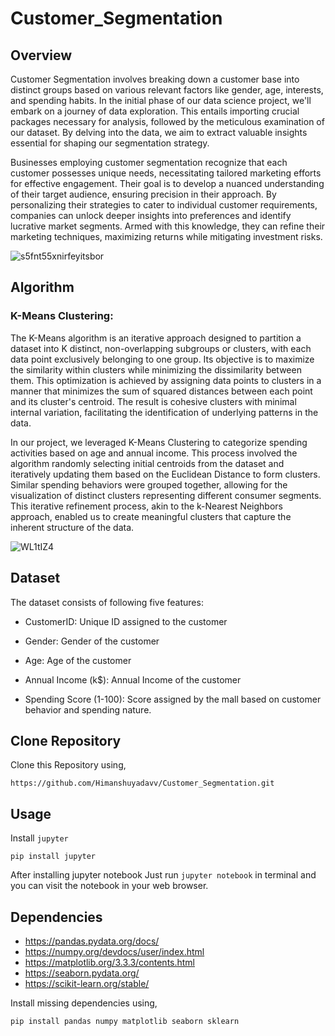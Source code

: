 # Customer_Segmentation
## Overview
Customer Segmentation involves breaking down a customer base into distinct groups based on various relevant factors like gender, age, interests, and spending habits. In the initial phase of our data science project, we'll embark on a journey of data exploration. This entails importing crucial packages necessary for analysis, followed by the meticulous examination of our dataset. By delving into the data, we aim to extract valuable insights essential for shaping our segmentation strategy.

Businesses employing customer segmentation recognize that each customer possesses unique needs, necessitating tailored marketing efforts for effective engagement. Their goal is to develop a nuanced understanding of their target audience, ensuring precision in their approach. By personalizing their strategies to cater to individual customer requirements, companies can unlock deeper insights into preferences and identify lucrative market segments. Armed with this knowledge, they can refine their marketing techniques, maximizing returns while mitigating investment risks.

![s5fnt55xnirfeyitsbor](https://github.com/Himanshuyadavv/Customer_Segmentation/assets/104669558/b08134ab-56e0-4eaa-9e85-4457e7b5d329)

## Algorithm
### K-Means Clustering:
The K-Means algorithm is an iterative approach designed to partition a dataset into K distinct, non-overlapping subgroups or clusters, with each data point exclusively belonging to one group. Its objective is to maximize the similarity within clusters while minimizing the dissimilarity between them. This optimization is achieved by assigning data points to clusters in a manner that minimizes the sum of squared distances between each point and its cluster's centroid. The result is cohesive clusters with minimal internal variation, facilitating the identification of underlying patterns in the data.

In our project, we leveraged K-Means Clustering to categorize spending activities based on age and annual income. This process involved the algorithm randomly selecting initial centroids from the dataset and iteratively updating them based on the Euclidean Distance to form clusters. Similar spending behaviors were grouped together, allowing for the visualization of distinct clusters representing different consumer segments. This iterative refinement process, akin to the k-Nearest Neighbors approach, enabled us to create meaningful clusters that capture the inherent structure of the data.

![WL1tIZ4](https://github.com/Himanshuyadavv/Customer_Segmentation/assets/104669558/23f278d7-6bc8-47a8-a573-3c709078dadd)

## Dataset
The dataset consists of following five features:

* CustomerID: Unique ID assigned to the customer

* Gender: Gender of the customer

* Age: Age of the customer

* Annual Income (k$): Annual Income of the customer

* Spending Score (1-100): Score assigned by the mall based on customer behavior and spending nature.

## Clone Repository
Clone this Repository using,
~~~
https://github.com/Himanshuyadavv/Customer_Segmentation.git
 ~~~

## Usage
Install `jupyter`
~~~
pip install jupyter
~~~
After installing jupyter notebook Just run `jupyter notebook` in terminal and you can visit the notebook in your web browser.

## Dependencies
* https://pandas.pydata.org/docs/
* https://numpy.org/devdocs/user/index.html
* https://matplotlib.org/3.3.3/contents.html
* https://seaborn.pydata.org/
* https://scikit-learn.org/stable/

Install missing dependencies using,

~~~
pip install pandas numpy matplotlib seaborn sklearn
~~~








